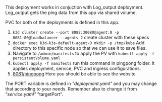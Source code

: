 This deployment works in conjuction with Log_output deployment. Log_output gets the ping data from this app via shared volume. 

PVC for both of the deployments is defined in this app.

1. ```k3d cluster create --port 8082:30080@agent:0 -p 8081:80@loadbalancer --agents 2``` create cluster with these specs 
2. ```docker exec k3d-k3s-default-agent-0 mkdir -p /tmp/kube``` Add directory to this specific node so that we can use it to save files. 
3. Navigate to ```/admin/manifests``` to apply the PV  with ```kubectl apply -f persistentVolume.yaml```
4. ```kubectl apply -f manifests``` run this command in pingpong folder. It applies deployment, service, PVC and ingress configurations.
5. [8081/pingpong](http://localhost:8081/pingpong) Here you should be able to see the website 


The PORT variable is defined in _"deployment.yaml"_ and you may change that according to your needs. Remember also to change it from _"service.yaml"_ "targetPort".


